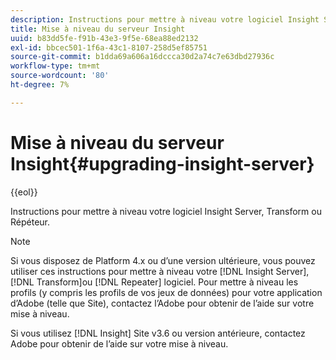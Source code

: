 ```yaml
---
description: Instructions pour mettre à niveau votre logiciel Insight Server, Transform ou Répéteur.
title: Mise à niveau du serveur Insight
uuid: b83dd5fe-f91b-43e3-9f5e-68ea88ed2132
exl-id: bbcec501-1f6a-43c1-8107-258d5ef85751
source-git-commit: b1dda69a606a16dccca30d2a74c7e63dbd27936c
workflow-type: tm+mt
source-wordcount: '80'
ht-degree: 7%

---
```


# Mise à niveau du serveur Insight{#upgrading-insight-server}

{{eol}}

Instructions pour mettre à niveau votre logiciel Insight Server, Transform ou Répéteur.

>[!NOTE]
>
>Si vous disposez de Platform 4.x ou d’une version ultérieure, vous pouvez utiliser ces instructions pour mettre à niveau votre [!DNL Insight Server], [!DNL Transform]ou [!DNL Repeater] logiciel. Pour mettre à niveau les profils (y compris les profils de vos jeux de données) pour votre application d’Adobe (telle que Site), contactez l’Adobe pour obtenir de l’aide sur votre mise à niveau.

Si vous utilisez [!DNL Insight] Site v3.6 ou version antérieure, contactez Adobe pour obtenir de l’aide sur votre mise à niveau.
